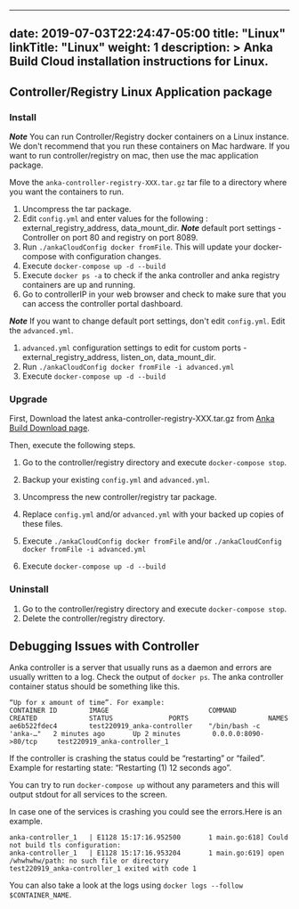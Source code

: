 
---
date: 2019-07-03T22:24:47-05:00
title: "Linux"
linkTitle: "Linux"
weight: 1
description: >
  Anka Build Cloud installation instructions for Linux.
---

[//]: # (TODO: split this to files and add configuration )


## Controller/Registry Linux Application package
### Install
***Note*** You can run Controller/Registry docker containers on a Linux instance. We don't recommend that you run these containers on Mac hardware. If you want to run controller/registry on mac, then use the mac application package.

Move the `anka-controller-registry-XXX.tar.gz` tar file to a directory where you want the containers to run.

1. Uncompress the tar package.
2. Edit `config.yml` and enter values for the following : external_registry_address, data_mount_dir.
***Note*** default port settings - Controller on port 80 and registry on port 8089.
3. Run `./ankaCloudConfig docker fromFile`. This will update your docker-compose with configuration changes.
4. Execute `docker-compose up -d --build`
5. Execute `docker ps -a` to check if the anka controller and anka registry containers are up and running.
6. Go to controllerIP in your web browser and check to make sure that you can access the controller portal dashboard.


***Note*** If you want to change default port settings, don't edit `config.yml`. Edit the `advanced.yml`.

1. `advanced.yml` configuration settings to edit for custom ports - external_registry_address, listen_on, data_mount_dir.
2. Run `./ankaCloudConfig docker fromFile -i advanced.yml`
3. Execute `docker-compose up -d --build`

### Upgrade
First, Download the latest anka-controller-registry-XXX.tar.gz from [Anka Build Download page](https://veertu.com/download-anka-build/).  

Then, execute the following steps.  

1. Go to the controller/registry directory and execute `docker-compose stop`.  

2. Backup your existing `config.yml` and `advanced.yml`.  

3. Uncompress the new controller/registry tar package.  

4. Replace `config.yml` and/or `advanced.yml` with your backed up copies of these files.  

5. Execute `./ankaCloudConfig docker fromFile` and/or `./ankaCloudConfig docker fromFile -i advanced.yml`  

6. Execute `docker-compose up -d --build`

### Uninstall
1. Go to the controller/registry directory and execute `docker-compose stop`.
2. Delete the controller/registry directory.



## Debugging Issues with Controller

Anka controller is a server that usually runs as a daemon and errors are usually written to a log.
Check the output of `docker ps`. The anka controller container status should be something like this.

```
“Up for x amount of time”. For example:
CONTAINER ID        IMAGE                         COMMAND                  CREATED             STATUS              PORTS                    NAMES
ae6b522fdec4        test220919_anka-controller    "/bin/bash -c 'anka-…"   2 minutes ago       Up 2 minutes        0.0.0.0:8090->80/tcp     test220919_anka-controller_1
```

If the controller is crashing the status could be “restarting” or “failed”. Example for restarting state: “Restarting (1) 12 seconds ago”.

You can try to run `docker-compose up` without any parameters and this will output stdout for all services to the screen.

In case one of the services is crashing you could see the errors.Here is an example.
```
anka-controller_1   | E1128 15:17:16.952500       1 main.go:618] Could not build tls configuration:
anka-controller_1   | E1128 15:17:16.953204       1 main.go:619] open /whwhwhw/path: no such file or directory
test220919_anka-controller_1 exited with code 1
```
You can also take a look at the logs using `docker logs --follow $CONTAINER_NAME`.

